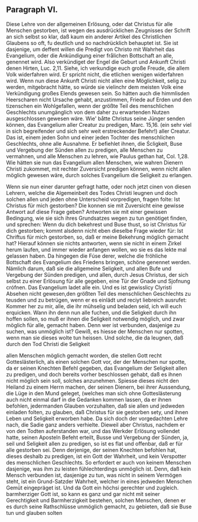 
<!-- Seite 174 , content-0132.xml -->

Paragraph  VI.
--------------

Diese Lehre von der allgemeinen Erlösung,
oder dat Christus für alle Menschen gestorben, ist
wegen des ausdrücklichen Zeugnisses der Schrift an sich
selbst so klar, daß kaum ein anderer Artikel des Christlichen
Glaubens so oft, fu deutlich und so nachdrücklich behauptet
ist. Sie ist dasjenige, um deffent willen die
Predigt von Christo mit Wahrheit das Evangelium,
oder die Ankündigung einer frålichen Bottschaft
an alle, genennet wird. Also verkündiget der Engel die
Geburt und Ankunft Christi denen Hirten, Luc. 2,11.
Siehe, ich verkundige euch große Freude, die allem
Volk widerfahren wird. Er spricht nicht, die
etlichen wenigen widerfahren wird. Wenn nun
diese Ankunft Christi nicht allen eine Möglichkeit, selig
zu werden, mitgebracht hätte, so würde sie vielinchr dem
meisten Volk eine Verkündigung großes Elends gewesen
sein. So hätten auch die himmlisden Heerscharen
nicht Ursache gehabt, anzustimmen, Friede
auf Erden und den tizenschen ein Wohlgefallen,
wenn der größte Teil des menschlichen Geschlechts
unumgänglich von dem daher zu erwartenden Nutzen
ausgeschlossen gewesen wäre. Wie' båtte Christus
seine Jünger senden können, das Evangelium aller
Creatur zu predigen, Marc. 15,16. (ein sehr viel
in sich begreifender und sich sehr weit erstreckender
Befehr!) aller Creatur. Das ist, einem jeden
Sohn und einer jeden Tochter des menschlichen
Geschlechts, ohne alle Ausnahme. Er befiehlet
ihnen, die Ścligkeit, Buse und Vergebung der
Sünden allen zu predigen, alle Menschen zu vermahnen,
und alle Menschen zu lehren, wie Paulus
gethan hat, Col. 1,28. Wie hätten sie nun
das Evangelium allen Menschen, wie wahren Dienern
Christi zukommet, mit rechter Zuversicht predigen
können, wenn nicht allen möglich gewesen wäre,
durch solches Evangelium die Seligkeit zu erlangen.
<!--  Seite 176 , content-0134.xml -->
Wenn sie nun einer darunter gefragt hatte, oder noch
jetzt cinen von diesen Lehrern, welche die Algemeinbeit
des Todes Christi leugnen und doch solchen allen
und jeden ohne Unterscheid vorpredigen, fragen folte:
Ist Christus für mich gestorben? Die konnen sie
mit Zuversicht eine gewisse Antwort auf diese Frage
geben? Antworten sie mit einer gewissen Bedingung,
wie sie sich ihres Grundsatzes wegen zu tun genötiget
finden, und sprechen: Wenn du dich bekehrest
und Buse thust, so ist Christus für dich gestorben;
kommt alsdenn nicht eben dieselbe Frage
wieder für: Ist Chriftus für mich gestorben, so,
daß er meine Bekehrung möglich gemacht hat?
Hierauf können sie nichts antworten, wenn sie nicht in
einem Zirkel herum laufen, und immer wieder anfangen
wollen, wo sie es das lekte mal gelassen haben. Da
hingegen die Fúse derer, welche die fröhliche Bottschaft
des Evangelium des Friedens bringen, schöne genennet
werden. Nämlich darum, daß sie die allgemeine
Seligkeit, und allen Bufe und Vergebung der
Sünden predigen, und allen, durch Jesus Christus,
der sich selbst zu einer Erlösung für alle gegeben,
eine Tür der Gnade und Sjofnung crófnen. Das
Evangelium ladet alle ein. Und es ist gewisslicy Clyristi
Absehen nicht gewesen,den größten Teil des menschlichen
Geschlechts zu teusden und zu betrügen, wenn er
es einlädt und reciyt liebreich ausrufet: Kommer her
zu mir, alle, die ihr mühselig und beladen seid,
ich will euch erquicken. Wann ihn denn nun alle
fuchen, und die Seligkeit durch ihn hoffen sollen, so
muß er ihnen die Seligkeit notwendig möglich,
und zwar möglich für alle, gemacht haben. Denn
wer ist verbunden, dasjenige zu suchen, was unmöglich
ist? Gewiß, es hiesse der Menschen nur spotten,
wenn man sie dieses wolte tun heissen. Und solche,
die da leugnen, daß durch den Tod Christi die Seligkeit
<!--  Seite 177 -->
allen Menschen möglich gemacht worden, die
stellen Gott recht Gotteslästerlich, als einen solchen
Gott vor, der der Menschen nur spotte, da er seinen
Knechten Befehl gegeben, das Evangelium der Seligkeit
allen zu predigen, und doch bereits vorher beschlossen
gehabt, daß es ihnen nicht möglich sein soll,
solches anzunehmen. Spiesse dieses nicht den Heiland
zu einem Herrn machen, der seinen Dienern, bei ihrer
Aussendung, die Lüge in den Mund geleget,
(welches man sich ohne Gotteslästerung auch nicht einmal
darf in die Gedanken kommen lassen, da er ihnen
befohlen, jedermanden Glauben vorzuhalten, daß
sie allen und jedweden einladen folten, zu glauben,
daß Christus für sie gestorben sety, und ihnen Leben und
Seligkeit erworben habe. Da sich doch der vorgedachten
Lehre nach, die Sadie ganz anders verhielte.
Dieweil aber Christus, nachdem er von den Todten
auferstanden war, und das Werkder Erlösung vollendet
hatte, seinen Aposteln Befeht erteilt, Busse und Vergebung
der Sünden, ja, seil und Seligkeit allen
zu predigen, so ist es flat und offenbar, daß er für alle
gestorben sei. Denn derjenige, der seinen Knechten
befohlen hat, dieses deshalb zu predigen, ist ein Gott der
Wahrheit, und kein Verspotter des menschlichen Geschlechts.
So erfordert er auch von keinem Menschen
dasjenige, was ihm zu leisten fühlechterdings unmöglich
ist. Denn, daß kein Mensch verbunden ist, dasjenige
zu tun, was nicht in seinem Vermögen  steht,
ist ein Grund-Satzder Wahrheit, welcher in eines
jedweden Menschen Gemüt eingepräget ist. Und da
Gott ein höchsi gerechter und zugleich. barmherziger
Gott ist, so kann es ganz und gar nicht mit seiner Gerechtigkeit
und Barmherzigkeit bestehen, solchen Menschen,
denen er es durch seine Rathschlüsse unmöglich gemacht,
zu gebieten, daß sie Buse tun und glauben
solten

